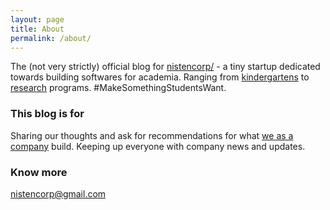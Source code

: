 ```yaml
---
layout: page
title: About
permalink: /about/
---
```


The (not very strictly) official blog for [nistencorp/](http://nistencorp.com/) - a tiny startup dedicated towards building softwares for academia. Ranging from [kindergartens](https://en.wikipedia.org/wiki/Kindergarten) to [research](https://en.wikipedia.org/wiki/Doctor_of_Philosophy) programs. #MakeSomethingStudentsWant.

### This blog is for

Sharing our thoughts and ask for recommendations for what [we as a company](http://nistencorp.com/) build.
Keeping up everyone with company news and updates.

### Know more

[nistencorp@gmail.com](mailto:nistencorp@gmail.com)
